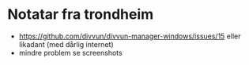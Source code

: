 # Notatar fra trondheim

* https://github.com/divvun/divvun-manager-windows/issues/15 eller likadant (med dårlig internet)
* mindre problem se screenshots